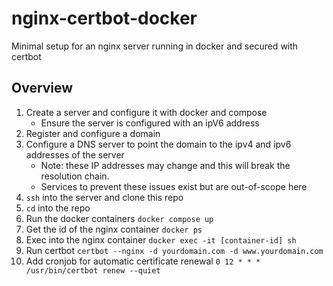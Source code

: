 # nginx-certbot-docker
Minimal setup for an nginx server running in docker and secured with certbot

## Overview
1. Create a server and configure it with docker and compose
    - Ensure the server is configured with an ipV6 address
2. Register and configure a domain
3. Configure a DNS server to point the domain to the ipv4 and ipv6 addresses of the server
    - Note: these IP addresses may change and this will break the resolution chain.
    - Services to prevent these issues exist but are out-of-scope here
4. `ssh` into the server and clone this repo
5. `cd` into the repo
6. Run the docker containers `docker compose up`
7. Get the id of the nginx container `docker ps`
8. Exec into the nginx container `docker exec -it [container-id] sh`
9. Run certbot `certbot --nginx -d yourdomain.com -d www.yourdomain.com`
10. Add cronjob for automatic certificate renewal `0 12 * * * /usr/bin/certbot renew --quiet`
